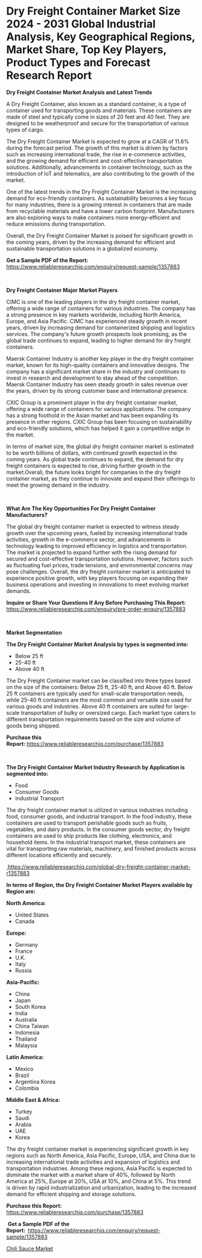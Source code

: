 <p><h1>Dry Freight Container Market Size 2024 - 2031 Global Industrial Analysis, Key Geographical Regions, Market Share, Top Key Players, Product Types and Forecast Research Report</h1></p><p><strong>Dry Freight Container Market Analysis and Latest Trends</strong></p>
<p><p>A Dry Freight Container, also known as a standard container, is a type of container used for transporting goods and materials. These containers are made of steel and typically come in sizes of 20 feet and 40 feet. They are designed to be weatherproof and secure for the transportation of various types of cargo.</p><p>The Dry Freight Container Market is expected to grow at a CAGR of 11.6% during the forecast period. The growth of this market is driven by factors such as increasing international trade, the rise in e-commerce activities, and the growing demand for efficient and cost-effective transportation solutions. Additionally, advancements in container technology, such as the introduction of IoT and telematics, are also contributing to the growth of the market.</p><p>One of the latest trends in the Dry Freight Container Market is the increasing demand for eco-friendly containers. As sustainability becomes a key focus for many industries, there is a growing interest in containers that are made from recyclable materials and have a lower carbon footprint. Manufacturers are also exploring ways to make containers more energy-efficient and reduce emissions during transportation.</p><p>Overall, the Dry Freight Container Market is poised for significant growth in the coming years, driven by the increasing demand for efficient and sustainable transportation solutions in a globalized economy.</p></p>
<p><strong>Get a Sample PDF of the Report:&nbsp;</strong> <a href="https://www.reliableresearchiq.com/enquiry/request-sample/1357883">https://www.reliableresearchiq.com/enquiry/request-sample/1357883</a></p>
<p>&nbsp;</p>
<p><strong>Dry Freight Container Major Market Players</strong></p>
<p><p>CIMC is one of the leading players in the dry freight container market, offering a wide range of containers for various industries. The company has a strong presence in key markets worldwide, including North America, Europe, and Asia Pacific. CIMC has experienced steady growth in recent years, driven by increasing demand for containerized shipping and logistics services. The company's future growth prospects look promising, as the global trade continues to expand, leading to higher demand for dry freight containers.</p><p>Maersk Container Industry is another key player in the dry freight container market, known for its high-quality containers and innovative designs. The company has a significant market share in the industry and continues to invest in research and development to stay ahead of the competition. Maersk Container Industry has seen steady growth in sales revenue over the years, driven by its strong customer base and international presence.</p><p>CXIC Group is a prominent player in the dry freight container market, offering a wide range of containers for various applications. The company has a strong foothold in the Asian market and has been expanding its presence in other regions. CXIC Group has been focusing on sustainability and eco-friendly solutions, which has helped it gain a competitive edge in the market.</p><p>In terms of market size, the global dry freight container market is estimated to be worth billions of dollars, with continued growth expected in the coming years. As global trade continues to expand, the demand for dry freight containers is expected to rise, driving further growth in the market.Overall, the future looks bright for companies in the dry freight container market, as they continue to innovate and expand their offerings to meet the growing demand in the industry.</p></p>
<p>&nbsp;</p>
<p><strong>What Are The Key Opportunities For Dry Freight Container Manufacturers?</strong></p>
<p><p>The global dry freight container market is expected to witness steady growth over the upcoming years, fueled by increasing international trade activities, growth in the e-commerce sector, and advancements in technology leading to improved efficiency in logistics and transportation. The market is projected to expand further with the rising demand for secured and cost-effective transportation solutions. However, factors such as fluctuating fuel prices, trade tensions, and environmental concerns may pose challenges. Overall, the dry freight container market is anticipated to experience positive growth, with key players focusing on expanding their business operations and investing in innovations to meet evolving market demands.</p></p>
<p><strong>Inquire or Share Your Questions If Any Before Purchasing This Report:</strong> <a href="https://www.reliableresearchiq.com/enquiry/pre-order-enquiry/1357883">https://www.reliableresearchiq.com/enquiry/pre-order-enquiry/1357883</a></p>
<p>&nbsp;</p>
<p><strong>Market Segmentation</strong></p>
<p><strong>The Dry Freight Container Market Analysis by types is segmented into:</strong></p>
<p><ul><li>Below 25 ft</li><li>25-40 ft</li><li>Above 40 ft</li></ul></p>
<p><p>The Dry Freight Container market can be classified into three types based on the size of the containers: Below 25 ft, 25-40 ft, and Above 40 ft. Below 25 ft containers are typically used for small-scale transportation needs, while 25-40 ft containers are the most common and versatile size used for various goods and industries. Above 40 ft containers are suited for large-scale transportation of bulky or oversized cargo. Each market type caters to different transportation requirements based on the size and volume of goods being shipped.</p></p>
<p><strong>Purchase this Report:&nbsp;</strong><a href="https://www.reliableresearchiq.com/purchase/1357883">https://www.reliableresearchiq.com/purchase/1357883</a></p>
<p>&nbsp;</p>
<p><strong>The Dry Freight Container Market Industry Research by Application is segmented into:</strong></p>
<p><ul><li>Food</li><li>Consumer Goods</li><li>Industrial Transport</li></ul></p>
<p><p>The dry freight container market is utilized in various industries including food, consumer goods, and industrial transport. In the food industry, these containers are used to transport perishable goods such as fruits, vegetables, and dairy products. In the consumer goods sector, dry freight containers are used to ship products like clothing, electronics, and household items. In the industrial transport market, these containers are vital for transporting raw materials, machinery, and finished products across different locations efficiently and securely.</p></p>
<p><a href="https://www.reliableresearchiq.com/global-dry-freight-container-market-r1357883">&nbsp;https://www.reliableresearchiq.com/global-dry-freight-container-market-r1357883</a></p>
<p><strong>In terms of Region, the Dry Freight Container Market Players available by Region are:</strong></p>
<p>
    <p> <strong> North America: </strong>
        <ul>
            <li>United States</li>
            <li>Canada</li>
        </ul>
        </p> 
    <p> <strong> Europe: </strong>
        <ul>
            <li>Germany</li>
            <li>France</li>
            <li>U.K.</li>
            <li>Italy</li>
            <li>Russia</li>
        </ul>
        </p> 
    <p> <strong> Asia-Pacific: </strong>
        <ul>
            <li>China</li>
            <li>Japan</li>
            <li>South Korea</li>
            <li>India</li>
            <li>Australia</li>
            <li>China Taiwan</li>
            <li>Indonesia</li>
            <li>Thailand</li>
            <li>Malaysia</li>
        </ul>
        </p> 
    <p> <strong> Latin America: </strong>
        <ul>
            <li>Mexico</li>
            <li>Brazil</li>
            <li>Argentina Korea</li>
            <li>Colombia</li>
        </ul>
        </p> 
    <p> <strong> Middle East & Africa: </strong>
        <ul>
            <li>Turkey</li>
            <li>Saudi</li>
            <li>Arabia</li>
            <li>UAE</li>
            <li>Korea</li>
        </ul>
    </p>
    </p>
<p><p>The dry freight container market is experiencing significant growth in key regions such as North America, Asia Pacific, Europe, USA, and China due to increasing international trade activities and expansion of logistics and transportation industries. Among these regions, Asia Pacific is expected to dominate the market with a market share of 40%, followed by North America at 25%, Europe at 20%, USA at 10%, and China at 5%. This trend is driven by rapid industrialization and urbanization, leading to the increased demand for efficient shipping and storage solutions.</p></p>
<p><strong>Purchase this Report: </strong><a href="https://www.reliableresearchiq.com/purchase/1357883">https://www.reliableresearchiq.com/purchase/1357883</a></p>
<p>&nbsp;<strong>Get a Sample PDF of the Report:&nbsp;&nbsp;</strong><a href="https://www.reliableresearchiq.com/enquiry/request-sample/1357883">https://www.reliableresearchiq.com/enquiry/request-sample/1357883</a></p>
<p><strong></strong></p>
<p><p><a href="https://medium.com/@shanierohan_50883/global-chili-sauce-market-trends-insights-into-growth-opportunities-and-challenges-forecasted-from-1c3de6a8085d">Chili Sauce Market</a></p></p>